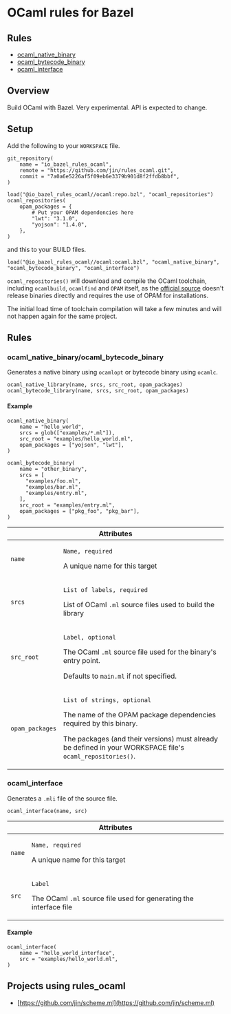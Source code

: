 # OCaml rules for Bazel

## Rules

* [ocaml_native_binary](#ocaml_native_binary/ocaml_bytecode_binary)
* [ocaml_bytecode_binary](#ocaml_native_binary/ocaml_bytecode_binary)
* [ocaml_interface](#ocaml_interface)

## Overview

Build OCaml with Bazel. Very experimental. API is expected to change.

## Setup

Add the following to your `WORKSPACE` file.

```bzl
git_repository(
    name = "io_bazel_rules_ocaml",
    remote = "https://github.com/jin/rules_ocaml.git",
    commit = "7a0a6e5226af5f09eb6e3379b901d8f2ffdb8bbf",
)

load("@io_bazel_rules_ocaml//ocaml:repo.bzl", "ocaml_repositories")
ocaml_repositories(
    opam_packages = {
        # Put your OPAM dependencies here
        "lwt": "3.1.0",
        "yojson": "1.4.0",
    },
)
```

and this to your BUILD files.

```bzl
load("@io_bazel_rules_ocaml//ocaml:ocaml.bzl", "ocaml_native_binary", "ocaml_bytecode_binary", "ocaml_interface")
```

`ocaml_repositories()` will download and compile the OCaml toolchain, including `ocamlbuild`, `ocamlfind` and `OPAM` itself, as the [official source](https://caml.inria.fr/download.en.html) doesn't release binaries directly and requires the use of OPAM for installations. 

The initial load time of toolchain compilation will take a few minutes and will not happen again for the same project.


## Rules

### ocaml_native_binary/ocaml_bytecode_binary

Generates a native binary using `ocamlopt` or bytecode binary using `ocamlc`.

```bzl
ocaml_native_library(name, srcs, src_root, opam_packages)
ocaml_bytecode_library(name, srcs, src_root, opam_packages)
```

#### Example

```bzl
ocaml_native_binary(
    name = "hello_world",
    srcs = glob(["examples/*.ml"]),
    src_root = "examples/hello_world.ml",
    opam_packages = ["yojson", "lwt"],
)

ocaml_bytecode_binary(
    name = "other_binary",
    srcs = [
      "examples/foo.ml",
      "examples/bar.ml",
      "examples/entry.ml",
    ],
    src_root = "examples/entry.ml",
    opam_packages = ["pkg_foo", "pkg_bar"],
)
```

<table class="table table-condensed table-bordered table-params">
  <colgroup>
    <col class="col-param" />
    <col class="param-description" />
  </colgroup>
  <thead>
    <tr>
      <th colspan="2">Attributes</th>
    </tr>
  </thead>
  <tbody>
    <tr>
      <td><code>name</code></td>
      <td>
        <p><code>Name, required</code></p>
        <p>A unique name for this target</p>
      </td>
    </tr>
    <tr>
      <td><code>srcs</code></td>
      <td>
        <p><code>List of labels, required</code></p>
        <p>List of OCaml <code>.ml</code> source files used to build the
        library</p>
      </td>
    </tr>
    <tr>
      <td><code>src_root</code></td>
      <td>
        <p><code>Label, optional</code></p>
        <p>The OCaml <code>.ml</code> source file used for the binary's entry point.<p>
        <p>Defaults to <code>main.ml</code> if not specified.
      </td>
    </tr>
    <tr>
      <td><code>opam_packages</code></td>
      <td>
        <p><code>List of strings, optional</code></p>
        <p>The name of the OPAM package dependencies required by this binary.</p>
        <p>The packages (and their versions) must already be defined in your WORKSPACE file's <code>ocaml_repositories()</code>.
      </td>
    </tr>
  </tbody>
</table>

### ocaml_interface

Generates a `.mli` file of the source file.

```bzl
ocaml_interface(name, src)
```

<table class="table table-condensed table-bordered table-params">
  <colgroup>
    <col class="col-param" />
    <col class="param-description" />
  </colgroup>
  <thead>
    <tr>
      <th colspan="2">Attributes</th>
    </tr>
  </thead>
  <tbody>
    <tr>
      <td><code>name</code></td>
      <td>
        <p><code>Name, required</code></p>
        <p>A unique name for this target</p>
      </td>
    </tr>
    <tr>
      <td><code>src</code></td>
      <td>
        <p><code>Label</code></p>
        <p>The OCaml <code>.ml</code> source file used for generating the interface file<p>
      </td>
    </tr>
  </tbody>
</table>

#### Example

```bzl
ocaml_interface(
    name = "hello_world_interface",
    src = "examples/hello_world.ml",
)
```

## Projects using rules_ocaml

- [https://github.com/jin/scheme.ml](https://github.com/jin/scheme.ml)
